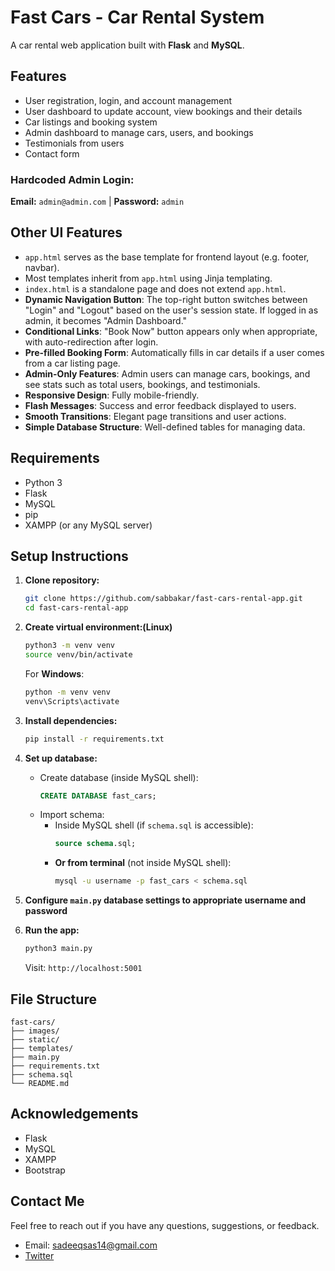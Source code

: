 # Fast Cars - Car Rental System

A car rental web application built with **Flask** and **MySQL**.

## Features

- User registration, login, and account management
- User dashboard to update account, view bookings and their details
- Car listings and booking system
- Admin dashboard to manage cars, users, and bookings
- Testimonials from users
- Contact form

### Hardcoded Admin Login:
  **Email:** `admin@admin.com` | **Password:** `admin`

## Other UI Features
  - `app.html` serves as the base template for frontend layout (e.g. footer, navbar).
  - Most templates inherit from `app.html` using Jinja templating.
  - `index.html` is a standalone page and does not extend `app.html`.
  - **Dynamic Navigation Button**: The top-right button switches between "Login" and "Logout" based on the user's session state. If logged in as admin, it becomes "Admin Dashboard."
  - **Conditional Links**: "Book Now" button appears only when appropriate, with auto-redirection after login.
  - **Pre-filled Booking Form**: Automatically fills in car details if a user comes from a car listing page.
  - **Admin-Only Features**: Admin users can manage cars, bookings, and see stats such as total users, bookings, and testimonials.
  - **Responsive Design**: Fully mobile-friendly.
  - **Flash Messages**: Success and error feedback displayed to users.
  - **Smooth Transitions**: Elegant page transitions and user actions.
  - **Simple Database Structure**: Well-defined tables for managing data.

## Requirements

- Python 3
- Flask
- MySQL
- pip
- XAMPP (or any MySQL server)

## Setup Instructions

1. **Clone repository:**
   ```bash
   git clone https://github.com/sabbakar/fast-cars-rental-app.git
   cd fast-cars-rental-app
   ```

2. **Create virtual environment:(Linux)**
   ```bash
   python3 -m venv venv
   source venv/bin/activate
   ```
    For **Windows**:

    ```bash
    python -m venv venv
    venv\Scripts\activate
    ``` 

3. **Install dependencies:**
   ```bash
   pip install -r requirements.txt
   ```

4. **Set up database:**
   - Create database (inside MySQL shell):
     ```sql
     CREATE DATABASE fast_cars;
     ```
   - Import schema:
     - Inside MySQL shell (if `schema.sql` is accessible):
       ```sql
       source schema.sql;
       ```
     - **Or from terminal** (not inside MySQL shell):
       ```bash
       mysql -u username -p fast_cars < schema.sql
       ```
       
5. **Configure `main.py` database settings to appropriate username and password**

6. **Run the app:**
   ```bash
   python3 main.py
   ```

   Visit: `http://localhost:5001`

## File Structure

```
fast-cars/
├── images/
├── static/
├── templates/
├── main.py
├── requirements.txt
├── schema.sql
└── README.md
```

## Acknowledgements

- Flask
- MySQL
- XAMPP
- Bootstrap

## Contact Me

Feel free to reach out if you have any questions, suggestions, or feedback.

- Email: sadeeqsas14@gmail.com
- [Twitter](https://twitter.com/sadiq__abubakar)
